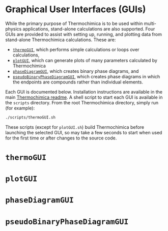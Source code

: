 # Graphical User Interfaces (GUIs)
While the primary purpose of Thermochimica is to be used within multi-physics applications, stand-alone calculations are also supported. Four GUIs are provided to assist with setting up, running, and plotting data from stand-alone Thermochimica calculations. These are: 

- [`thermoGUI`](#`thermoGUI`), which performs simple calculations or loops over calculations, 
- [`plotGUI`](#`plotGUI`), which can generate plots of many parameters calculated by Thermochimica
- [`phaseDiagramGUI`](#`phaseDiagramGUI`), which creates binary phase diagrams, and
- [`pseudoBinaryPhaseDiagramGUI`](#`pseudoBinaryPhaseDiagramGUI`), which creates phase diagrams in which the endpoints are compounds rather than individual elements.

Each GUI is documented below. Installation instructions are available in the main [Thermochimica readme](https://github.com/ORNL-CEES/thermochimica#method-3-guis). A shell script to start each GUI is available in the `scripts` directory. From the root Thermochimica directory, simply run (for example):
```bash
./scripts/thermoGUI.sh
```
These scripts (except for `plotGUI.sh`) build Thermochimica before launching the selected GUI, so may take a few seconds to start when used for the first time or after changes to the source code.

# `thermoGUI`


# `plotGUI`


# `phaseDiagramGUI`


# `pseudoBinaryPhaseDiagramGUI`

